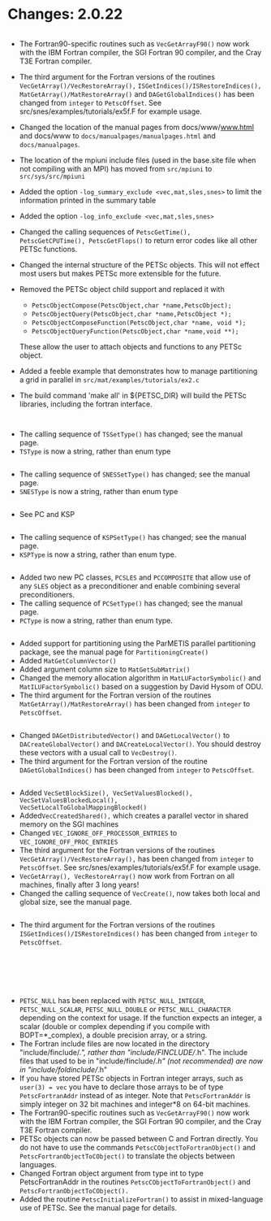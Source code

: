 # Changes: 2.0.22

```{rubric} General:
```

- The Fortran90-specific routines such as `VecGetArrayF90()` now
  work with the IBM Fortran compiler, the SGI Fortran 90 compiler,
  and the Cray T3E Fortran compiler.

- The third argument for the Fortran versions of the routines
  `VecGetArray()/VecRestoreArray(),`
  `ISGetIndices()/ISRestoreIndices(),             MatGetArray()/MatRestoreArray()`
  and `DAGetGlobalIndices()` has been changed from `integer` to
  `PetscOffset`. See src/snes/examples/tutorials/ex5f.F for
  example usage.

- Changed the location of the manual pages from docs/www/www.html
  and docs/www to `docs/manualpages/manualpages.html` and
  `docs/manualpages`.

- The location of the mpiuni include files (used in the base.site
  file when not compiling with an MPI) has moved from `src/mpiuni`
  to `src/sys/src/mpiuni`

- Added the option `-log_summary_exclude <vec,mat,sles,snes>` to
  limit the information printed in the summary table

- Added the option `-log_info_exclude <vec,mat,sles,snes>`

- Changed the calling sequences of
  `PetscGetTime(),             PetscGetCPUTime(), PetscGetFlops()`
  to return error codes like all other PETSc functions.

- Changed the internal structure of the PETSc objects. This will not
  effect most users but makes PETSc more extensible for the future.

- Removed the PETSc object child support and replaced it with

  - `PetscObjectCompose(PetscObject,char *name,PetscObject);`
  - `PetscObjectQuery(PetscObject,char *name,PetscObject *);`
  - `PetscObjectComposeFunction(PetscObject,char *name, void *);`
  - `PetscObjectQueryFunction(PetscObject,char *name,void **);`

  These allow the user to attach objects and functions to any PETSc
  object.

- Added a feeble example that demonstrates how to manage
  partitioning a grid in parallel in
  `src/mat/examples/tutorials/ex2.c`

- The build command 'make all' in \$\{PETSC_DIR} will build the PETSc
  libraries, including the fortran interface.

```{rubric} AO (Application Orderings):
```

```{rubric} TS (Timestepping Solvers):
```

- The calling sequence of `TSSetType()` has changed; see the
  manual page.
- `TSType` is now a string, rather than enum type

```{rubric} SNES (Nonlinear Solvers):
```

- The calling sequence of `SNESSetType()` has changed; see the
  manual page.
- `SNESType` is now a string, rather than enum type

```{rubric} SLES (Linear Solvers):
```

- See PC and KSP

```{rubric} KSP (Krylov Subspace Methods):
```

- The calling sequence of `KSPSetType()` has changed; see the
  manual page.
- `KSPType` is now a string, rather than enum type.

```{rubric} PC (Preconditioners):
```

- Added two new PC classes, `PCSLES` and `PCCOMPOSITE` that
  allow use of any `SLES` object as a preconditioner and enable
  combining several preconditioners.
- The calling sequence of `PCSetType()` has changed; see the
  manual page.
- `PCType` is now a string, rather than enum type.

```{rubric} MAT (Matrices):
```

- Added support for partitioning using the ParMETIS parallel
  partitioning package, see the manual page for
  `PartitioningCreate()`
- Added `MatGetColumnVector()`
- Added argument column size to `MatGetSubMatrix()`
- Changed the memory allocation algorithm in
  `MatLUFactorSymbolic()` and `MatILUFactorSymbolic()` based on
  a suggestion by David Hysom of ODU.
- The third argument for the Fortran version of the routines
  `MatGetArray()/MatRestoreArray()` has been changed from
  `integer` to `PetscOffset`.

```{rubric} DA (Distributed Arrays):
```

- Changed `DAGetDistributedVector()` and `DAGetLocalVector()` to
  `DACreateGlobalVector()` and `DACreateLocalVector()`. You
  should destroy these vectors with a usual call to
  `VecDestroy()`.
- The third argument for the Fortran version of the routine
  `DAGetGlobalIndices()` has been changed from `integer` to
  `PetscOffset`.

```{rubric} VEC (Vectors):
```

- Added
  `VecSetBlockSize(), VecSetValuesBlocked(),             VecSetValuesBlockedLocal(),             VecSetLocalToGlobalMappingBlocked()`
- Added`VecCreatedShared(),` which creates a parallel vector in
  shared memory on the SGI machines
- Changed `VEC_IGNORE_OFF_PROCESSOR_ENTRIES` to
  `VEC_IGNORE_OFF_PROC_ENTRIES`
- The third argument for the Fortran versions of the routines
  `VecGetArray()/VecRestoreArray(),` has been changed from
  `integer` to `PetscOffset`. See
  src/snes/examples/tutorials/ex5f.F for example usage.
- `VecGetArray(), VecRestoreArray()` now work from Fortran on all
  machines, finally after 3 long years!
- Changed the calling sequence of `VecCreate()`, now takes both
  local and global size, see the manual page.

```{rubric} IS (Index Sets):
```

- The third argument for the Fortran versions of the routines
  `ISGetIndices()/ISRestoreIndices()` has been changed from
  `integer` to `PetscOffset`.

```{rubric} Draw (Graphics):
```

```{rubric} Viewers:
```

```{rubric} System:
```

```{rubric} Error Handling:
```

```{rubric} Event Logging:
```

```{rubric} Fortran Interface:
```

- `PETSC_NULL` has been replaced with `PETSC_NULL_INTEGER`,
  `PETSC_NULL_SCALAR`, `PETSC_NULL_DOUBLE` or
  `PETSC_NULL_CHARACTER` depending on the context for usage. If
  the function expects an integer, a scalar (double or complex
  depending if you compile with BOPT=\*\_complex), a double precision
  array, or a string.
- The Fortran include files are now located in the directory
  "include/finclude/*.", rather than "include/FINCLUDE/*.h". The
  include files that used to be in "include/finclude/*.h" (not
  recommended) are now in "include/foldinclude/*.h"
- If you have stored PETSc objects in Fortran integer arrays, such
  as `user(3) = vec` you have to declare those arrays to be of
  type `PetscFortranAddr` instead of as integer. Note that
  `PetscFortranAddr` is simply integer on 32 bit machines and
  integer\*8 on 64-bit machines.
- The Fortran90-specific routines such as `VecGetArrayF90()` now
  work with the IBM Fortran compiler, the SGI Fortran 90 compiler,
  and the Cray T3E Fortran compiler.
- PETSc objects can now be passed between C and Fortran directly.
  You do not have to use the commands
  `PetscCObjectToFortranObject()` and
  `PetscFortranObjectToCObject()` to translate the objects between
  languages.
- Changed Fortran object argument from type int to type
  PetscFortranAddr in the routines `PetscCObjectToFortranObject()`
  and `PetscFortranObjectToCObject().`
- Added the routine `PetscInitializeFortran()` to assist in
  mixed-language use of PETSc. See the manual page for details.
